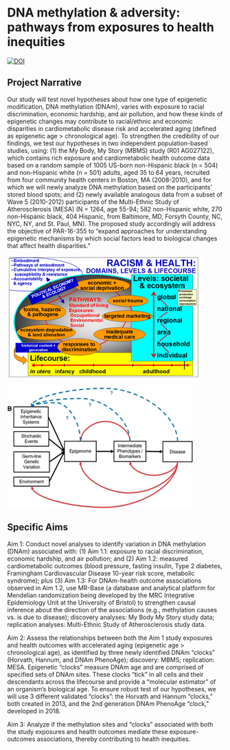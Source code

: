 # DNA methylation & adversity: pathways from exposures to health inequities
[![DOI](https://zenodo.org/badge/DOI/10.5281/zenodo.10246947.svg)](https://doi.org/10.5281/zenodo.10246947)

## Project Narrative 

Our study will test novel hypotheses about how one type of epigenetic
modification, DNA methylation (DNAm), varies with exposure to racial
discrimination, economic hardship, and air pollution, and how these kinds of
epigenetic changes may contribute to racial/ethnic and economic disparities in
cardiometabolic disease risk and accelerated aging (defined as epigenetic age >
chronological age). To strengthen the credibility of our findings, we test our
hypotheses in two independent population-based studies, using: (1) the My Body,
My Story (MBMS) study (R01 AG027122), which contains rich exposure and
cardiometabolic health outcome data based on a random sample of 1005 US-born
non-Hispanic black (n = 504) and non-Hispanic white (n = 501) adults, aged 35
to 64 years, recruited from four community health centers in Boston, MA
(2008-2010), and for which we will newly analyze DNA methylation based on the
participants’ stored blood spots; and (2) newly available analogous data from a
subset of Wave 5 (2010-2012) participants of the Multi-Ethnic Study of
Atherosclerosis (MESA) (N = 1264, age 55-94; 582 non-Hispanic white, 270
non-Hispanic black, 404 Hispanic, from Baltimore, MD, Forsyth County, NC, NYC,
NY, and St. Paul, MN). The proposed study accordingly will address the
objective of PAR-16-355 to “expand approaches for understanding epigenetic
mechanisms by which social factors lead to biological changes that affect
health disparities.”

![](images/racism_and_health.png)

![](images/epigenomic_pathways_to_disease.png)

## Specific Aims

Aim 1: Conduct novel analyses to identify variation in DNA methylation (DNAm)
associated with: (1) Aim 1.1: exposure to racial discrimination, economic
hardship, and air pollution; and (2) Aim 1.2: measured cardiometabolic outcomes
(blood pressure, fasting insulin, Type 2 diabetes, Framingham Cardiovascular
Disease 10-year risk score, metabolic syndrome); plus (3) Aim 1.3: For
DNAm-health outcome associations observed in Aim 1.2, use MR-Base (a database
and analytical platform for Mendelian randomization being developed by the MRC
Integrative Epidemiology Unit at the University of Bristol) to strengthen
causal inference about the direction of the associations (e.g., methylation
causes vs. is due to disease); discovery analyses: My Body My Story study data;
replication analyses: Multi-Ethnic Study of Atherosclerosis study data.

Aim 2: Assess the relationships between both the Aim 1 study exposures and
health outcomes with accelerated aging (epigenetic age > chronological age), as
identified by three newly identified DNAm “clocks” (Horvath, Hannum, and DNAm
PhenoAge); discovery: MBMS; replication: MESA. Epigenetic “clocks” measure DNAm
age and are comprised of specified sets of DNAm sites. These clocks “tick” in
all cells and their descendants across the lifecourse and provide a “molecular
estimator” of an organism’s biological age. To ensure robust test of our
hypotheses, we will use 3 different validated “clocks”: the Horvath and Hannum
“clocks,” both created in 2013, and the 2nd generation DNAm PhenoAge “clock,”
developed in 2018.

Aim 3: Analyze if the methylation sites and “clocks” associated with both the
study exposures and health outcomes mediate these exposure-outcomes
associations, thereby contributing to health inequities.
